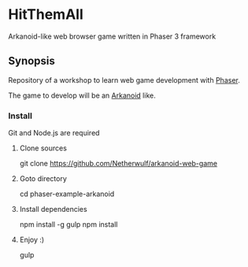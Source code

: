 # HitThemAll
Arkanoid-like web browser game written in Phaser 3 framework

## Synopsis

Repository of a workshop to learn web game development with [Phaser](http://phaser.io/).

The game to develop will be an [Arkanoid](https://en.wikipedia.org/wiki/Arkanoid) like.

### Install

Git and Node.js are required

1. Clone sources

	git clone https://github.com/Netherwulf/arkanoid-web-game

2. Goto directory

	cd phaser-example-arkanoid

3. Install dependencies

	npm install -g gulp
	npm install

4. Enjoy :)

	gulp

